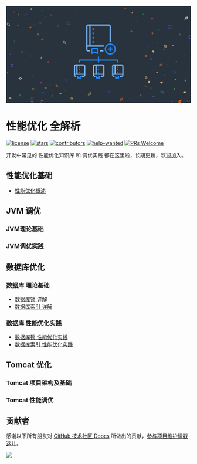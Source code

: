 <div align="center"> <img src="./images/repository-template-demo.png"/> </div>

# 性能优化 全解析
[![license](https://badgen.net/github/license/doocs/doc-template?color=green)](https://github.com/doocs/doc-template/blob/master/LICENSE)
[![stars](https://badgen.net/github/stars/doocs/doc-template)](https://github.com/doocs/doc-template/stargazers)
[![contributors](https://badgen.net/github/contributors/doocs/doc-template)](https://github.com/doocs/doc-template/graphs/contributors)
[![help-wanted](https://badgen.net/github/label-issues/doocs/doc-template/help%20wanted/open)](https://github.com/doocs/doc-template/labels/help%20wanted)
[![PRs Welcome](https://badgen.net/badge/PRs/welcome/green)](http://makeapullrequest.com)

开发中常见的 性能优化知识库 和 调优实践 都在这里啦，长期更新，欢迎加入。

## 性能优化基础
- [性能优化概述](docs/basic/性能优化概述.md)


## JVM 调优
### JVM理论基础

### JVM调优实践


## 数据库优化
### 数据库 理论基础
- [数据库锁 详解](docs/database/数据库锁详解.md)
- [数据库索引 详解](docs/database/数据库索引详解.md)

### 数据库 性能优化实践
- [数据库锁 性能优化实践](docs/database/数据库锁性能优化实践.md)
- [数据库索引 性能优化实践](docs/database/数据库索引性能优化实践.md)

## Tomcat 优化
### Tomcat 项目架构及基础

### Tomcat 性能调优



## 贡献者
感谢以下所有朋友对 [GitHub 技术社区 Doocs](https://github.com/doocs) 所做出的贡献，[参与项目维护请戳这儿](https://doocs.github.io/#/?id=how-to-join)。

<!-- ALL-CONTRIBUTORS-LIST:START - Do not remove or modify this section -->

<a href="https://opencollective.com/doocs/contributors.svg?width=890&button=true"><img src="https://opencollective.com/doocs/contributors.svg?width=890&button=false" /></a>

<!-- ALL-CONTRIBUTORS-LIST:END -->